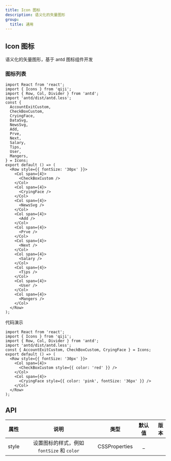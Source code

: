 ```yaml
---
title: Icon 图标
description: 语义化的矢量图形
group:
  title: 通用
---
```


## Icon 图标

语义化的矢量图形，基于 antd 图标组件开发

### 图标列表

```tsx
import React from 'react';
import { Icons } from 'qiji';
import { Row, Col, Divider } from 'antd';
import 'antd/dist/antd.less';
const {
  AccountExitCustom,
  CheckBoxCustom,
  CryingFace,
  DataSvg,
  NewsSvg,
  Add,
  Prve,
  Next,
  Salary,
  Tips,
  User,
  Mangers,
} = Icons;
export default () => (
  <Row style={{ fontSize: '30px' }}>
    <Col span={4}>
      <CheckBoxCustom />
    </Col>
    <Col span={4}>
      <CryingFace />
    </Col>
    <Col span={4}>
      <NewsSvg />
    </Col>
    <Col span={4}>
      <Add />
    </Col>
    <Col span={4}>
      <Prve />
    </Col>
    <Col span={4}>
      <Next />
    </Col>
    <Col span={4}>
      <Salary />
    </Col>
    <Col span={4}>
      <Tips />
    </Col>
    <Col span={4}>
      <User />
    </Col>
    <Col span={4}>
      <Mangers />
    </Col>
  </Row>
);
```

代码演示

```tsx
import React from 'react';
import { Icons } from 'qiji';
import { Row, Col, Divider } from 'antd';
import 'antd/dist/antd.less';
const { AccountExitCustom, CheckBoxCustom, CryingFace } = Icons;
export default () => (
  <Row style={{ fontSize: '30px' }}>
    <Col span={4}>
      <CheckBoxCustom style={{ color: 'red' }} />
    </Col>
    <Col span={4}>
      <CryingFace style={{ color: 'pink', fontSize: '36px' }} />
    </Col>
  </Row>
);
```

## API

| 属性  |                   说明                    |     类型      | 默认值 | 版本 |
| ----- | :---------------------------------------: | :-----------: | :----: | ---: |
| style | 设置图标的样式，例如`fontSize` 和 `color` | CSSProperties |   \_   |      |
